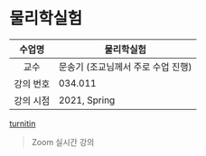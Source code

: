 물리학실험
========

수업명 | 물리학실험
:----:|----
교수 | 문송기 (조교님께서 주로 수업 진행)
강의 번호 | 034.011
강의 시점 | 2021, Spring

[turnitin](https://www.turnitin.com)

> Zoom 실시간 강의
